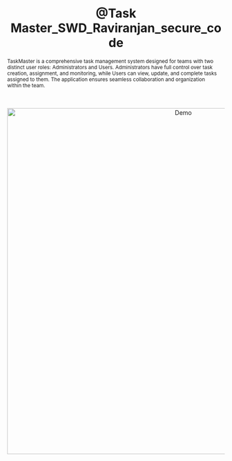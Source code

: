 
<h1 align="center">@Task Master_SWD_Raviranjan_secure_code</h1>
		
<p align="center">

  <sub>TaskMaster is a comprehensive task management system designed for teams with two distinct user roles: Administrators and Users. Administrators have full control over task creation, assignment, and monitoring, while Users can view, update, and complete tasks assigned to them. The application ensures seamless collaboration and organization within the team.<sub>
</p>

<br />


<p align="center">

  
  <img src="C:\Users\ravis\Downloads\bandicam 2024-05-04 16-48-44-990 - Copy.gif" alt="Demo" width="800" />
</p>



